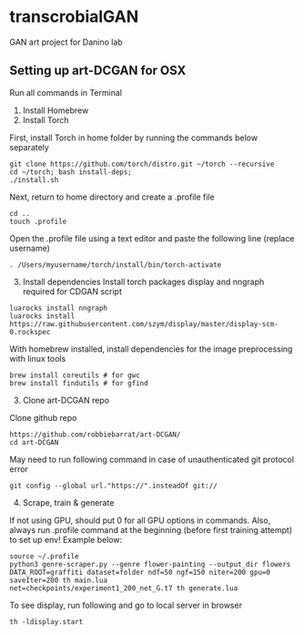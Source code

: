 # transcrobialGAN
GAN art project for Danino lab 

## Setting up art-DCGAN for OSX 

Run all commands in Terminal

1. Install Homebrew
2. Install Torch 

First, install Torch in home folder by running the commands below separately
```
git clone https://github.com/torch/distro.git ~/torch --recursive
cd ~/torch; bash install-deps;
./install.sh
```
Next, return to home directory and create a .profile file

```
cd ..
touch .profile
```

Open the .profile file using a text editor and paste the following line (replace username)
```
. /Users/myusername/torch/install/bin/torch-activate
```
3. Install dependencies 
Install torch packages display and nngraph required for CDGAN script
```
luarocks install nngraph
luarocks install https://raw.githubusercontent.com/szym/display/master/display-scm-0.rockspec
```

With homebrew installed, install dependencies for the image preprocessing with linux tools
```
brew install coreutils # for gwc
brew install findutils # for gfind
```
3. Clone art-DCGAN repo

Clone github repo
```
https://github.com/robbiebarrat/art-DCGAN/
cd art-DCGAN
```
May need to run following command in case of unauthenticated git protocol error

```
git config --global url."https://".insteadOf git://
```
4. Scrape, train & generate

If not using GPU, should put 0 for all GPU options in commands.
Also, always run .profile command at the beginning (before first training attempt) to set up env! 
Example below:

```
source ~/.profile
python3 genre-scraper.py --genre flower-painting --output_dir flowers
DATA_ROOT=graffiti dataset=folder ndf=50 ngf=150 niter=200 gpu=0 saveIter=200 th main.lua
net=checkpoints/experiment1_200_net_G.t7 th generate.lua
```
To see display, run following and go to local server in browser
```
th -ldisplay.start
```

